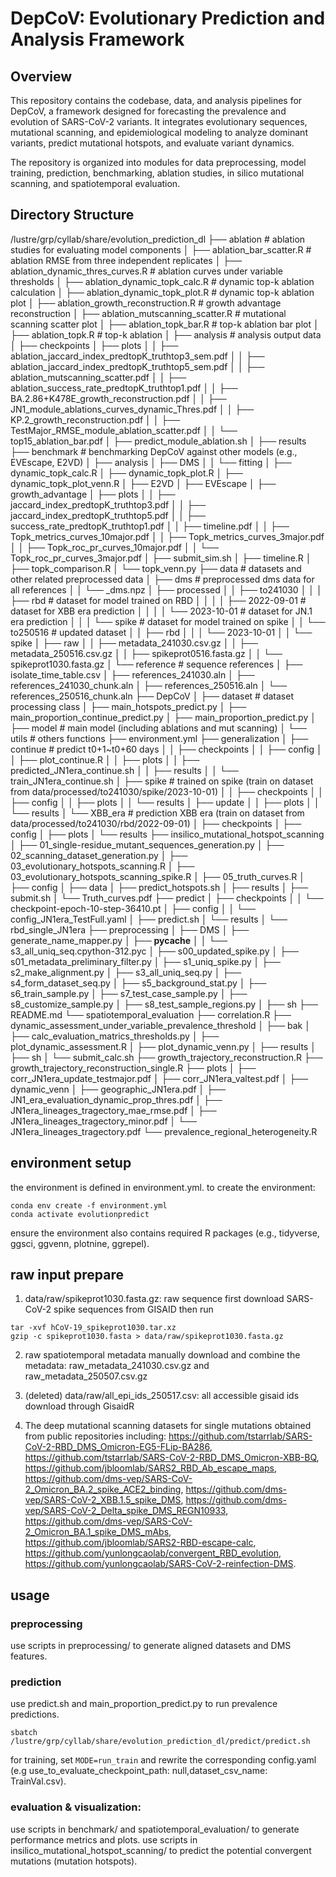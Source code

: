 # DepCoV: Evolutionary Prediction and Analysis Framework

## Overview
This repository contains the codebase, data, and analysis pipelines for DepCoV, a framework designed for forecasting the prevalence and evolution of SARS-CoV-2 variants. It integrates evolutionary sequences, mutational scanning, and epidemiological modeling to analyze dominant variants, predict mutational hotspots, and evaluate variant dynamics.

The repository is organized into modules for data preprocessing, model training, prediction, benchmarking, ablation studies, in silico mutational scanning, and spatiotemporal evaluation.

## Directory Structure
/lustre/grp/cyllab/share/evolution_prediction_dl
├── ablation # ablation studies for evaluating model components
│   ├── ablation_bar_scatter.R # ablation RMSE from three independent replicates
│   ├── ablation_dynamic_thres_curves.R # ablation curves under variable thresholds
│   ├── ablation_dynamic_topk_calc.R # dynamic top-k ablation calculation
│   ├── ablation_dynamic_topk_plot.R # dynamic top-k ablation plot
│   ├── ablation_growth_reconstruction.R # growth advantage reconstruction
│   ├── ablation_mutscanning_scatter.R # mutational scanning scatter plot
│   ├── ablation_topk_bar.R # top-k ablation bar plot
│   ├── ablation_topk.R # top-k ablation
│   ├── analysis # analysis output data
│   ├── checkpoints
│   ├── plots
│   │   ├── ablation_jaccard_index_predtopK_truthtop3_sem.pdf
│   │   ├── ablation_jaccard_index_predtopK_truthtop5_sem.pdf
│   │   ├── ablation_mutscanning_scatter.pdf
│   │   ├── ablation_success_rate_predtopK_truthtop1.pdf
│   │   ├── BA.2.86+K478E_growth_reconstruction.pdf
│   │   ├── JN1_module_ablations_curves_dynamic_Thres.pdf
│   │   ├── KP.2_growth_reconstruction.pdf
│   │   ├── TestMajor_RMSE_module_ablation_scatter.pdf
│   │   └── top15_ablation_bar.pdf
│   ├── predict_module_ablation.sh
│   ├── results
├── benchmark # benchmarking DepCoV against other models (e.g., EVEscape, E2VD)
│   ├── analysis
│   ├── DMS
│   │   └── fitting
│   ├── dynamic_topk_calc.R
│   ├── dynamic_topk_plot.R
│   ├── dynamic_topk_plot_venn.R
│   ├── E2VD
│   ├── EVEscape
│   ├── growth_advantage
│   ├── plots
│   │   ├── jaccard_index_predtopK_truthtop3.pdf
│   │   ├── jaccard_index_predtopK_truthtop5.pdf
│   │   ├── success_rate_predtopK_truthtop1.pdf
│   │   ├── timeline.pdf
│   │   ├── Topk_metrics_curves_10major.pdf
│   │   ├── Topk_metrics_curves_3major.pdf
│   │   ├── Topk_roc_pr_curves_10major.pdf
│   │   └── Topk_roc_pr_curves_3major.pdf
│   ├── submit_sim.sh
│   ├── timeline.R
│   ├── topk_comparison.R
│   └── topk_venn.py
├── data # datasets and other related preprocessed data
│   ├── dms # preprocessed dms data for all references
│   │   └── _dms.npz
│   ├── processed
│   │   ├── to241030
│   │   │   ├── rbd # dataset for model trained on RBD
│   │   │   │   ├── 2022-09-01 # dataset for XBB era prediction 
│   │   │   │   └── 2023-10-01 # dataset for JN.1 era prediction 
│   │   │   └── spike # dataset for model trained on spike
│   │   └── to250516 # updated dataset
│   │       ├── rbd
│   │       │   └── 2023-10-01
│   │       └── spike
│   ├── raw
│   │   ├── metadata_241030.csv.gz
│   │   ├── metadata_250516.csv.gz
│   │   ├── spikeprot0516.fasta.gz
│   │   └── spikeprot1030.fasta.gz
│   └── reference # sequence references
│       ├── isolate_time_table.csv
│       ├── references_241030.aln
│       ├── references_241030_chunk.aln
│       ├── references_250516.aln
│       └── references_250516_chunk.aln
├── DepCoV
│   ├── dataset # dataset processing class
│   ├── main_hotspots_predict.py
│   ├── main_proportion_continue_predict.py
│   ├── main_proportion_predict.py
│   ├── model # main model (including ablations and mut scanning)
│   └── utils # others functions
├── environment.yml
├── generalization
│   ├── continue # predict t0+1~t0+60 days
│   │   ├── checkpoints
│   │   ├── config
│   │   ├── plot_continue.R
│   │   ├── plots
│   │   ├── predicted_JN1era_continue.sh
│   │   ├── results
│   │   └── train_JN1era_continue.sh
│   ├── spike # trained on spike (train on dataset from data/processed/to241030/spike/2023-10-01)
│   │   ├── checkpoints
│   │   ├── config
│   │   ├── plots
│   │   └── results
│   ├── update
│   │   ├── plots
│   │   └── results
│   └── XBB_era # prediction XBB era (train on dataset from data/processed/to241030/rbd/2022-09-01)
│       ├── checkpoints
│       ├── config
│       ├── plots
│       └── results
├── insilico_mutational_hotspot_scanning
│   ├── 01_single-residue_mutant_sequences_generation.py
│   ├── 02_scanning_dataset_generation.py
│   ├── 03_evolutionary_hotspots_scanning.R
│   ├── 03_evolutionary_hotspots_scanning_spike.R
│   ├── 05_truth_curves.R
│   ├── config
│   ├── data
│   ├── predict_hotspots.sh
│   ├── results
│   ├── submit.sh
│   └── Truth_curves.pdf
├── predict
│   ├── checkpoints
│   │   └── checkpoint-epoch-10-step-36410.pt
│   ├── config
│   │   └── config_JN1era_TestFull.yaml
│   ├── predict.sh
│   └── results
│       └── rbd_single_JN1era
├── preprocessing
│   ├── DMS
│   ├── generate_name_mapper.py
│   ├── __pycache__
│   │   └── s3_all_uniq_seq.cpython-312.pyc
│   ├── s00_updated_spike.py
│   ├── s01_metadata_preliminary_filter.py
│   ├── s1_uniq_spike.py
│   ├── s2_make_alignment.py
│   ├── s3_all_uniq_seq.py
│   ├── s4_form_dataset_seq.py
│   ├── s5_background_stat.py
│   ├── s6_train_sample.py
│   ├── s7_test_case_sample.py
│   ├── s8_customize_sample.py
│   ├── s8_test_sample_regions.py
│   ├── sh
├── README.md
└── spatiotemporal_evaluation
    ├── correlation.R
    ├── dynamic_assessment_under_variable_prevalence_threshold
    │   ├── bak
    │   ├── calc_evaluation_matrics_thresholds.py
    │   ├── plot_dynamic_assessment.R
    │   ├── plot_dynamic_venn.py
    │   ├── results
    │   ├── sh
    │   └── submit_calc.sh
    ├── growth_trajectory_reconstruction.R
    ├── growth_trajectory_reconstruction_single.R
    ├── plots
    │   ├── corr_JN1era_update_testmajor.pdf
    │   ├── corr_JN1era_valtest.pdf
    │   ├── dynamic_venn
    │   ├── geographic_JN1era.pdf
    │   ├── JN1_era_evaluation_dynamic_prop_thres.pdf
    │   ├── JN1era_lineages_tragectory_mae_rmse.pdf
    │   ├── JN1era_lineages_tragectory_minor.pdf
    │   └── JN1era_lineages_tragectory.pdf
    └── prevalence_regional_heterogeneity.R

## environment setup
the environment is defined in environment.yml. to create the environment:
```
conda env create -f environment.yml
conda activate evolutionpredict
```
ensure the environment also contains required R packages (e.g., tidyverse, ggsci, ggvenn, plotnine, ggrepel).

## raw input prepare
1. data/raw/spikeprot1030.fasta.gz: raw sequence
first download SARS-CoV-2 spike sequences from GISAID
then run
```
tar -xvf hCoV-19_spikeprot1030.tar.xz 
gzip -c spikeprot1030.fasta > data/raw/spikeprot1030.fasta.gz
```
2. raw spatiotemporal metadata
manually download and combine the metadata: raw_metadata_241030.csv.gz and raw_metadata_250507.csv.gz

3. (deleted) data/raw/all_epi_ids_250517.csv: all accessible gisaid ids download through GisaidR

4. The deep mutational scanning datasets for single mutations obtained from  public repositories including:
https://github.com/tstarrlab/SARS-CoV-2-RBD_DMS_Omicron-EG5-FLip-BA286, https://github.com/tstarrlab/SARS-CoV-2-RBD_DMS_Omicron-XBB-BQ, 
https://github.com/jbloomlab/SARS2_RBD_Ab_escape_maps, 
https://github.com/dms-vep/SARS-CoV-2_Omicron_BA.2_spike_ACE2_binding, 
https://github.com/dms-vep/SARS-CoV-2_XBB.1.5_spike_DMS, 
https://github.com/dms-vep/SARS-CoV-2_Delta_spike_DMS_REGN10933, 
https://github.com/dms-vep/SARS-CoV-2_Omicron_BA.1_spike_DMS_mAbs, 
https://github.com/jbloomlab/SARS2-RBD-escape-calc, 
https://github.com/yunlongcaolab/convergent_RBD_evolution,
https://github.com/yunlongcaolab/SARS-CoV-2-reinfection-DMS. 

## usage
### preprocessing
use scripts in preprocessing/ to generate aligned datasets and DMS features.

### prediction
use predict.sh and main_proportion_predict.py to run prevalence predictions.
```
sbatch /lustre/grp/cyllab/share/evolution_prediction_dl/predict/predict.sh
```
for training, set `MODE=run_train` and rewrite the corresponding config.yaml (e.g use_to_evaluate_checkpoint_path: null,dataset_csv_name: TrainVal.csv).

### evaluation & visualization:
use scripts in benchmark/ and spatiotemporal_evaluation/ to generate performance metrics and plots.
use scripts in insilico_mutational_hotspot_scanning/ to predict the potential convergent mutations (mutation hotspots).
